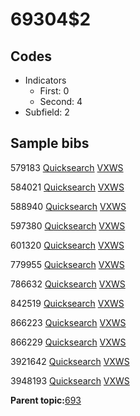 # 69304$2

## Codes

-   Indicators
    -   First: 0
    -   Second: 4
-   Subfield: 2

## Sample bibs

579183 [Quicksearch](https://search.library.yale.edu/catalog/579183) [VXWS](http://prodorbis.library.yale.edu:7014/vxws/GetHoldingsService?bibId=579183)

584021 [Quicksearch](https://search.library.yale.edu/catalog/584021) [VXWS](http://prodorbis.library.yale.edu:7014/vxws/GetHoldingsService?bibId=584021)

588940 [Quicksearch](https://search.library.yale.edu/catalog/588940) [VXWS](http://prodorbis.library.yale.edu:7014/vxws/GetHoldingsService?bibId=588940)

597380 [Quicksearch](https://search.library.yale.edu/catalog/597380) [VXWS](http://prodorbis.library.yale.edu:7014/vxws/GetHoldingsService?bibId=597380)

601320 [Quicksearch](https://search.library.yale.edu/catalog/601320) [VXWS](http://prodorbis.library.yale.edu:7014/vxws/GetHoldingsService?bibId=601320)

779955 [Quicksearch](https://search.library.yale.edu/catalog/779955) [VXWS](http://prodorbis.library.yale.edu:7014/vxws/GetHoldingsService?bibId=779955)

786632 [Quicksearch](https://search.library.yale.edu/catalog/786632) [VXWS](http://prodorbis.library.yale.edu:7014/vxws/GetHoldingsService?bibId=786632)

842519 [Quicksearch](https://search.library.yale.edu/catalog/842519) [VXWS](http://prodorbis.library.yale.edu:7014/vxws/GetHoldingsService?bibId=842519)

866223 [Quicksearch](https://search.library.yale.edu/catalog/866223) [VXWS](http://prodorbis.library.yale.edu:7014/vxws/GetHoldingsService?bibId=866223)

866229 [Quicksearch](https://search.library.yale.edu/catalog/866229) [VXWS](http://prodorbis.library.yale.edu:7014/vxws/GetHoldingsService?bibId=866229)

3921642 [Quicksearch](https://search.library.yale.edu/catalog/3921642) [VXWS](http://prodorbis.library.yale.edu:7014/vxws/GetHoldingsService?bibId=3921642)

3948193 [Quicksearch](https://search.library.yale.edu/catalog/3948193) [VXWS](http://prodorbis.library.yale.edu:7014/vxws/GetHoldingsService?bibId=3948193)

**Parent topic:**[693](../../tags/693/693.md)

